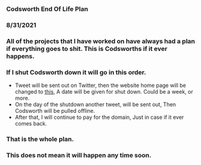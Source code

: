 ### Codsworth End Of Life Plan
### 8/31/2021
### All of the projects that I have worked on have always had a plan if everything goes to shit. This is Codsworths if it ever happens.

### If I shut Codsworth down it will go in this order.

- Tweet will be sent out on Twitter, then the website home page will be changed to [this](codsworth.xyz/endoflife.html), A date will be given for shut down. Could be a week, or more.
- On the day of the shutdown another tweet, will be sent out, Then Codsworth will be pulled offline.
- After that, I will continue to pay for the domain, Just in case if it ever comes back.

### That is the whole plan.

### This does not mean it will happen any time soon.
